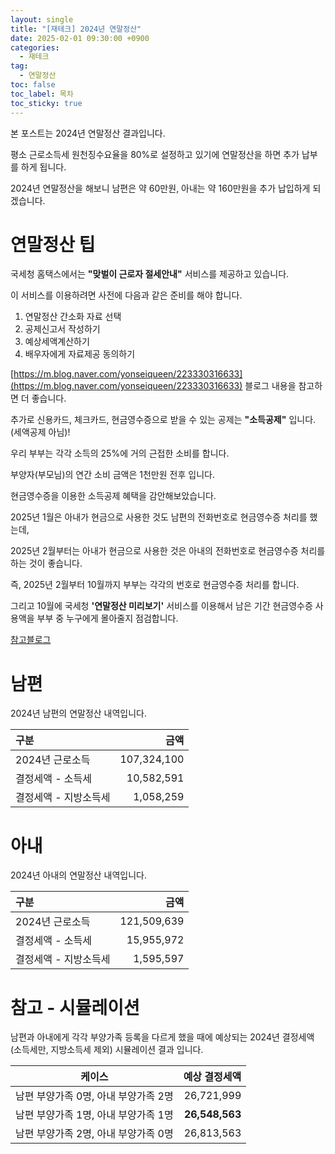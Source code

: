 ```yaml
---
layout: single
title: "[재테크] 2024년 연말정산"
date: 2025-02-01 09:30:00 +0900
categories: 
  - 재테크
tag: 
  - 연말정산
toc: false
toc_label: 목차
toc_sticky: true
---
```


<script>
var password = prompt("Enter the password:");
if (password !== "2233") {
    document.body.innerHTML = "Access Denied";
}
</script>

본 포스트는 2024년 연말정산 결과입니다.

평소 근로소득세 원천징수요율을 80%로 설정하고 있기에 연말정산을 하면 추가 납부를 하게 됩니다.

2024년 연말정산을 해보니 남편은 약 60만원, 아내는 약 160만원을 추가 납입하게 되겠습니다.

# 연말정산 팁

국세청 홈택스에서는 **"맞벌이 근로자 절세안내"** 서비스를 제공하고 있습니다.

이 서비스를 이용하려면 사전에 다음과 같은 준비를 해야 합니다.

1. 연말정산 간소화 자료 선택 
2. 공제신고서 작성하기 
3. 예상세액계산하기 
4. 배우자에게 자료제공 동의하기

[https://m.blog.naver.com/yonseiqueen/223330316633](https://m.blog.naver.com/yonseiqueen/223330316633) 블로그 내용을 참고하면 더 좋습니다.

추가로 신용카드, 체크카드, 현금영수증으로 받을 수 있는 공제는 **"소득공제"** 입니다. (세액공제 아님)!

우리 부부는 각각 소득의 25%에 거의 근접한 소비를 합니다.

부양자(부모님)의 연간 소비 금액은 1천만원 전후 입니다.

현금영수증을 이용한 소득공제 혜택을 감안해보았습니다.

2025년 1월은 아내가 현금으로 사용한 것도 남편의 전화번호로 현금영수증 처리를 했는데, 

2025년 2월부터는 아내가 현금으로 사용한 것은 아내의 전화번호로 현금영수증 처리를 하는 것이 좋습니다.

즉, 2025년 2월부터 10월까지 부부는 각각의 번호로 현금영수증 처리를 합니다.

그리고 10월에 국세청 **'연말정산 미리보기'** 서비스를 이용해서 남은 기간 현금영수증 사용액을 부부 중 누구에게 몰아줄지 점검합니다.

[참고블로그](https://blog.naver.com/suji2573/223663168339)

# 남편

2024년 남편의 연말정산 내역입니다.

| 구분 | 금액 |
|:---|---:|
| 2024년 근로소득 | 107,324,100 |
| 결정세액 - 소득세 | 10,582,591 |
| 결정세액 - 지방소득세 | 1,058,259 |

# 아내

2024년 아내의 연말정산 내역입니다.

| 구분 | 금액 |
|:---|---:|
| 2024년 근로소득 | 121,509,639 |
| 결정세액 - 소득세 | 15,955,972 |
| 결정세액 - 지방소득세 | 1,595,597 |

# 참고 - 시뮬레이션

남편과 아내에게 각각 부양가족 등록을 다르게 했을 때에 예상되는 2024년 결정세액(소득세만, 지방소득세 제외) 시뮬레이션 결과 입니다.

| 케이스 | 예상 결정세액 |
|:---:|---:|
| 남편 부양가족 0명, 아내 부양가족 2명 | 26,721,999 |
| 남편 부양가족 1명, 아내 부양가족 1명 | **26,548,563** |
| 남편 부양가족 2명, 아내 부양가족 0명 | 26,813,563 |
